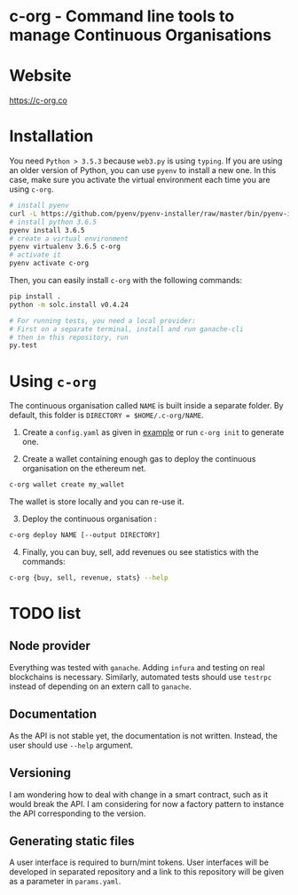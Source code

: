 # c-org - Command line tools to manage Continuous Organisations


# Website

https://c-org.co



# Installation

You need `Python > 3.5.3` because `web3.py` is using `typing`. If you are using an older version of Python, you can use `pyenv` to install a new one. In this case, make sure you activate the virtual environment each time you are using `c-org`.

```bash
# install pyenv
curl -L https://github.com/pyenv/pyenv-installer/raw/master/bin/pyenv-installer | bash
# install python 3.6.5
pyenv install 3.6.5
# create a virtual environment
pyenv virtualenv 3.6.5 c-org
# activate it
pyenv activate c-org
```


Then, you can easily install `c-org` with the following commands:

```bash
pip install .
python -m solc.install v0.4.24

# For running tests, you need a local provider:
# First on a separate terminal, install and run ganache-cli
# then in this repository, run
py.test
```

# Using `c-org`

The continuous organisation called `NAME` is built inside a separate folder. By default, this folder is `DIRECTORY = $HOME/.c-org/NAME`.

1. Create a `config.yaml` as given in [example](../master/configs/example.yaml) or run `c-org init` to generate one.

2. Create a wallet containing enough gas to deploy the continuous organisation on the ethereum net.

```bash
c-org wallet create my_wallet
```

The wallet is store locally and you can re-use it.

3. Deploy the continuous organisation :

```bash
c-org deploy NAME [--output DIRECTORY]
```


4. Finally, you can buy, sell, add revenues ou see statistics with the commands:

```bash
c-org {buy, sell, revenue, stats} --help
```

# TODO list


## Node provider

Everything was tested with `ganache`. Adding `infura` and testing on real blockchains is necessary. Similarly, automated tests should use `testrpc` instead of depending on an extern call to `ganache`.

## Documentation

As the API is not stable yet, the documentation is not written. Instead, the user should use `--help` argument.

## Versioning

I am wondering how to deal with change in a smart contract, such as it would break the API. I am considering for now a factory pattern to instance the API corresponding to the version.

## Generating static files

A user interface is required to burn/mint tokens. User interfaces will be developed in separated repository and a link to this repository will be given as a parameter in `params.yaml`.
